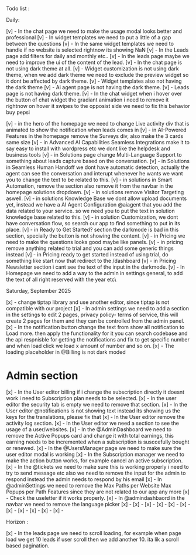 
Todo list :



Daily:

[v] - In the chat page we need to make the usage modal looks better and professional
[v] - In widget templates we need to put a little of a gap between the questions
[v] - In the same widget templates we need to handle if no website is selected rightnow its showing NaN
[v] - In the Leads page add filters for daily and monthly etc..
[v] - In the leads page maybe we need to improve the ui of the content of the lead.
[v] - In the chat page is not using dark theme at all.
[v] - Widget customization is not using dark theme, when we add dark theme we need to exclude the preview  widget so it dont be affected by dark theme.
[v] - Widget templates also not having the dark theme
[v] - Ai agent page is not having the dark theme.
[v] - Leads page is not having dark theme. 
[v] -  In the chat widget when i hover over the button of chat widget the gradiant animation i need to remove it rightnow on hover it swipes to the opposist side we need to fix this behavior 
buy pepsi

[v] - in the hero of the homepage we need to change Live activity div that is animated to show the notification when leads comes in 
[v] - in AI-Powered Features in the homepage remove the Surveys div, also make the 3 cards same size 
[v] - in Advanced AI Capabilities Seamless Integrations make it to say easy to install with wordpress etc we dont like the helpdesk and business tools 
[v] - in Solutions page change Multi-Language Support to something about leads capture based on the conversation.
[v] -  in Solutions  in Seamless Human Handoff we dont have automatic detection, actually the agent can see the conversation and  interupt whenever he wants we want you to change the text to be related to this.
[v] -  in solutions in Smart Automation,  remove  the section also remove it from  the navbar in the homepage solutions dropdown.
[v] -  in solutions  remove Visitor Targeting aswell.
[v] - in  solutions Knowledge Base we dont allow upload  documents yet, instead we have a AI Agent Configuration @aiagent  that you add the data related to your service. so we need you to put  the text in solution   knowledge base related to this.
[v] -  in solution Customization, we dont have conversation flow, so search our app to find something to put in its place.
[v] -  in Ready to Get Started? section the darkmode is bad in this section, specially the button is not showing the content.
[v] -  in Pricing we need to make the questions looks good maybe like panels.
[v] -  in pricing remove anything related to trial and you can add some generic things instead
[v] -  in Pricing ready to get started instead of using trial, do something like start now that redirect to the /dashboard
[v] -  in Pricing Newsletter section i cant see the text of the input in the darkmode.
[v] -  In Homepage we need to add a way to the admin in settings general, to add the text of all right reserved  with the year etc\


Saturday, September 2025

[x] -  change tiptap library and use another editor, since tiptap is not compatible with our project
[x] -  In admin settings we need to add a section in  the settings to  edit 2 pages,  privacy policy- terms of service, this will create 2 pages for them and they can be controlled from the admin panel. 
[x] -  In the notification button change the text from show all notification to Load more. then  apply the functionality for it you can search codebase and the api respnisble for getting the notifications
       and fix to get specific number and when load click we load x amount of number and so on. 
[x] -  The loading placeholder in @Billing is not dark moded

#  Admin section
[x] - In the User editor billing if i change the subscription directly it doesnt work i need to Subscription plan needs to be selected.
[x] - In the user editor the security tab is empty we need to remove that section.
[x] - In the User editor @notifications is  not showing text instead its showing us the keys for the translations, please fix that 
[x] - In the User editor remove the activity log section.
[x] - In the User editor we need a section to see the usage of a user/websites.
[x] - In the @AdminDashboard we need to remove the Active Popups card and change it with total earnings, this earning needs to be incremented when a subscription is susccefully bought or  renewed.
[x] - In the @UsersManager page we need to make sure the user editor modal is working 
[x] - In the Subscription manager we need to make the action button works, for example cancel an active subscription.
[x] - In the @tickets we need to make sure this is working properly i need to try to send message etc also we need to remove the input for the admin to respond instead the admin needs to respond by
      his email
[x] - In @adminSettings  we need to remove the Max Paths per Website	 Max Popups per Path	Features since they are not  related to our app any more
[x] - Check the useletter if it works properly.
[x] - In @admindashbaord in the navbar we need to remove the language picker
[x] - 
[x] - 
[x] - 
[x] - 
[x] - 
[x] - 
[x] - 
[x] - 
[x] - 
[x] - 
[x] - 






Horizon : 


[x] - In the leads page we need to scroll loading,  for example when page load we get 10 leads if user scroll then we add another 10. ita lik  a scroll based pagination.
